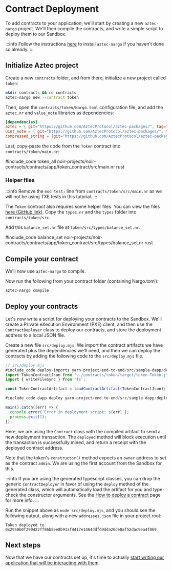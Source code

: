 # Contract Deployment

To add contracts to your application, we'll start by creating a new `aztec-nargo` project. We'll then compile the contracts, and write a simple script to deploy them to our Sandbox.

:::info
Follow the instructions [here](../../../../getting_started.md) to install `aztec-nargo` if you haven't done so already.
:::

## Initialize Aztec project

Create a new `contracts` folder, and from there, initialize a new project called `token`:

```sh
mkdir contracts && cd contracts
aztec-nargo new --contract token
```

Then, open the `contracts/token/Nargo.toml` configuration file, and add the `aztec.nr` and `value_note` libraries as dependencies:

```toml
[dependencies]
aztec = { git="https://github.com/AztecProtocol/aztec-packages/", tag="#include_aztec_version", directory="noir-projects/aztec-nr/aztec" }
uint_note = { git="https://github.com/AztecProtocol/aztec-packages/", tag="#include_aztec_version", directory="noir-projects/aztec-nr/uint-note" }
compressed_string = {git="https://github.com/AztecProtocol/aztec-packages/", tag="#include_aztec_version", directory="noir-projects/aztec-nr/compressed-string"}
```

Last, copy-paste the code from the `Token` contract into `contracts/token/main.nr`:

#include_code token_all noir-projects/noir-contracts/contracts/app/token_contract/src/main.nr rust

### Helper files

:::info
Remove the `mod test;` line from `contracts/token/src/main.nr` as we will not be using TXE tests in this tutorial.
:::

The `Token` contract also requires some helper files. You can view the files [here (GitHub link)](https://github.com/AztecProtocol/aztec-packages/tree/#include_aztec_version/noir-projects/noir-contracts/contracts/app/token_contract/src). Copy the `types.nr` and the `types` folder into `contracts/token/src`.

Add this `balance_set.nr` file at `token/src/types/balance_set.nr`.

#include_code balance_set noir-projects/noir-contracts/contracts/app/token_contract/src/types/balance_set.nr rust

## Compile your contract

We'll now use `aztec-nargo` to compile.

Now run the following from your contract folder (containing Nargo.toml):

```sh
aztec-nargo compile
```

## Deploy your contracts

Let's now write a script for deploying your contracts to the Sandbox. We'll create a Private eXecution Environment (PXE) client, and then use the `ContractDeployer` class to deploy our contracts, and store the deployment address to a local JSON file.

Create a new file `src/deploy.mjs`. We import the contract artifacts we have generated plus the dependencies we'll need, and then we can deploy the contracts by adding the following code to the `src/deploy.mjs` file.

```js
// src/deploy.mjs
#include_code deploy-imports yarn-project/end-to-end/src/sample-dapp/deploy.mjs raw
import TokenContractJson from "../contracts/token/target/token-Token.json" with { type: "json" };
import { writeFileSync } from 'fs';

const TokenContractArtifact = loadContractArtifact(TokenContractJson);

#include_code dapp-deploy yarn-project/end-to-end/src/sample-dapp/deploy.mjs raw

main().catch((err) => {
  console.error(`Error in deployment script: ${err}`);
  process.exit(1);
});
```

Here, we are using the `Contract` class with the compiled artifact to send a new deployment transaction. The `deployed` method will block execution until the transaction is successfully mined, and return a receipt with the deployed contract address.

Note that the token's `constructor()` method expects an `owner` address to set as the contract `admin`. We are using the first account from the Sandbox for this.

:::info
If you are using the generated typescript classes, you can drop the generic `ContractDeployer` in favor of using the `deploy` method of the generated class, which will automatically load the artifact for you and type-check the constructor arguments. See the [How to deploy a contract](../../../../guides/js_apps/deploy_contract.md) page for more info.
:::

Run the snippet above as `node src/deploy.mjs`, and you should see the following output, along with a new `addresses.json` file in your project root:

```text
Token deployed to 0x2950b0f290422ff86b8ee8b91af4417e1464ddfd9dda26de8af52dac9ea4f869
```

## Next steps

Now that we have our contracts set up, it's time to actually [start writing our application that will be interacting with them](./3_contract_interaction.md).
